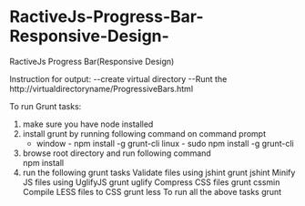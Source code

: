 # RactiveJs-Progress-Bar-Responsive-Design-
RactiveJs Progress Bar(Responsive Design)

Instruction for output:
 --create virtual directory
 --Runt the http://virtualdirectoryname/ProgressiveBars.html
 
To run Grunt tasks:<br>
1. make sure you have node installed<br>
2. install grunt by running following command on command prompt<br>
   <ul><li>
   window - npm install -g grunt-cli
   linux - sudo npm install -g grunt-cli
   </li></ul>
3. browse root directory and run following command<br>
   npm install
4. run the following grunt tasks
   Validate files using jshint
      grunt jshint
   Minify JS files using UglifyJS
      grunt uglify
   Compress CSS files
      grunt cssmin
   Compile LESS files to CSS
      grunt less
   To run all the above tasks
      grunt


 

